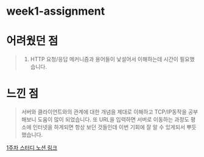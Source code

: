 # week1-assignment

 # 어려웠던 점
 > 1. HTTP 요청/응답  메커니즘과 용어들이 낯설어서 이해하는데 시간이 필요했습니다.  


 # 느낀 점
 > 서버와 클라이언트와의 관계에 대한 개념을 제대로 이해하고 TCP/IP동작을 공부해보니 도움이 많이 되었습니다. 또 URL을 입력하면 서버로 이동하는 과정도 평소에 인터넷을 하게되면 항상 보던 것들인데 이번 기회에 잘 알 수 있게되서 뿌듯했습니다.

[1주차 스터디 노션 링크](https://www.notion.so/1-WEB-e1914699f42e4fee8e2a242011da49e9)